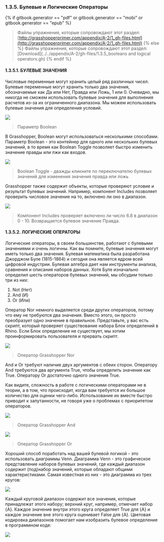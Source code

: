 ### 1.3.5. Булевые и Логические Операторы
{% if gitbook.generator == "pdf" or gitbook.generator == "mobi" or gitbook.generator == "epub" %}
>Файлы упражнения, которые сопровождают этот раздел: [http://grasshopperprimer.com/appendix/A-2/1_gh-files.html](http://grasshopperprimer.com/appendix/A-2/1_gh-files.html)
{% else %}
>Файлы упражнения, которые сопровождают этот раздел: [Download](../../appendix/A-2/gh-files/1.3.5_booleans and logical operators.gh)
{% endif %}

#### 1.3.5.1. БУЛЕВЫЕ ЗНАЧЕНИЯ
Числовые переменные могут хранить целый ряд различных чисел. Булевые переменные могут хранить только два значения, обозначаемые как Да или Нет, Правда или Ложь, 1 или 0. Очевидно, мы никогда не сможем использовать булевые значения для выполнения расчетов из-за их ограниченного диапазона. Мы можем использовать булевые значения для определения условий.

![](images/1-3-5/1-3-5_001-boolean-parameter.png)
>Параметр Boolean

В Grasshopper, Boolean могут использоваться несколькими способами. Параметр Boolean - это контейнер для одного или нескольких булевых значений, в то время как Boolean Toggle позволяет быстро изменить значение правды или лжи как входов.

![](images/1-3-5/1-3-5_002-boolean-toggle.png)
>Boolean Toggle - дважды кликните по переключателю булевых значений для изменения значения правда или ложь

Grasshopper также содержит объекты, которые проверяют условие и результат булевых значений. Например, компонент Includes позволяет проверить числовое значение на то, включено ли оно в диапазон.

![](images/1-3-5/1-3-5_003-includes.png)
>Компонент Includes проверяет включено ли число 6.8 в диапазон 0 - 10. Возвращается булевое значение Правда.

#### 1.3.5.2. ЛОГИЧЕСКИЕ ОПЕРАТОРЫ
Логические операторы, в своем большинстве, работают с булевыми значениями и очень логичны. 
Как вы помните, булевые значения могут иметь только два значения. 
Булевая математика была разработана Джорджом Буле (1815-1864) и сегодня она является
ядром всей цифровой индустрии. Булевая алгебра дает нам инструменты анализа, 
сравнения и описания наборов данных. Хотя Буле изначально определил шесть операторов
булевых значений, мы обсудим только три из них:

1. Not (Нет)
2. And (И)
3. Or (Или)

Оператор Nor немного выделяется среди других операторов, потому что ему не требуются
два значения. Вместо этого, он просто преобразует одно значение в правильное. 
Представьте, у вас есть скрипт, который проверяет существование набора Блок 
определений в Rhino. Если Блок определение не существует, мы хотим проинформировать 
пользователя и прервать скрипт.

![](images/1-3-5/1-3-5_004-not.png)
>Оператор Grasshopper Nor

And и Or требуют наличие двух аргументов с обеих сторон. Оператору And требуются два аргумента
True, чтобы определить значение как True. Оператору Or достаточно одного значения True.

Как видите, сложность в работе с логическими операторами не в теории, а в том, что происходит, когда вам требуется их большое количество для оценки чего-либо. Использование их вместе быстро приводит к запутанности, не говоря уже о проблемах с приоритетом операторов.

![](images/1-3-5/1-3-5_005-and.png)
>Оператор Grasshopper And

![](images/1-3-5/1-3-5_006-or.png)
>Оператор Grasshopper Or

Хороший способ поработать над вашей булевой логикой - это использовать диаграммы Venn. 
Диаграмма Venn - это графическое представление наборов булевых значений, где 
каждый диапазон содержит (под)набор значений, которые обладают общими характеристиками.
Самая известная из них - это диаграмма из трех кругов:

![](images/1-3-5/1-3-5_007-venn-diagram.png)

Каждый круговой диапазон содержит все значения, которые принадлежат этого набору; верхний круг, например, отмечает набор {A}. Каждое значение внутри этого круга определяет True для {A} и каждое значение вне этого круга оценивает False для {A}. Цветовая кодировка диапазонов помогает нам изобразить булевое определение в программном коде:

![](images/1-3-5/1-3-5_008-venn-diagram-examples.png)
